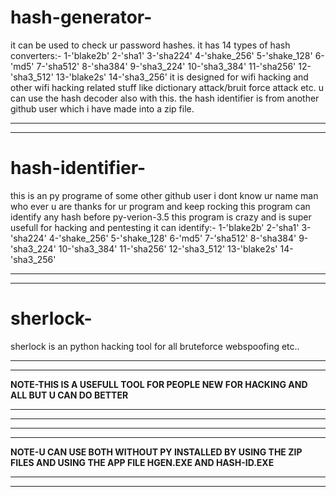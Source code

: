 # hash-generator-
it can be used to check ur password hashes.
it has 14 types of hash converters:-
 1-'blake2b'
 2-'sha1'
 3-'sha224'
 4-'shake_256'
 5-'shake_128'
 6-'md5'
 7-'sha512'
 8-'sha384'
 9-'sha3_224'
 10-'sha3_384'
 11-'sha256'
 12-'sha3_512'
 13-'blake2s'
 14-'sha3_256'
it is designed for wifi hacking and other wifi hacking related stuff like dictionary attack/bruit force attack etc.
u can use the hash decoder also with this.
the hash identifier is from another github user which i have made into a zip file.
**************************************************************************************
**************************************************************************************
# hash-identifier-
this is an py programe of some other github user i dont know ur name man who ever u are thanks for ur program and keep rocking
this program can identify any hash before py-verion-3.5
this program is crazy and is super usefull for hacking and pentesting
it can identify:-
 1-'blake2b'
 2-'sha1'
 3-'sha224'
 4-'shake_256'
 5-'shake_128'
 6-'md5'
 7-'sha512'
 8-'sha384'
 9-'sha3_224'
 10-'sha3_384'
 11-'sha256'
 12-'sha3_512'
 13-'blake2s'
 14-'sha3_256'
**************************************************************************************
**************************************************************************************
# sherlock-
sherlock is an python hacking tool for all bruteforce webspoofing etc..
**************************************************************************************
**************************************************************************************
**NOTE-THIS IS A USEFULL TOOL FOR PEOPLE NEW FOR HACKING AND ALL BUT U CAN DO BETTER**
**************************************************************************************
**************************************************************************************

*******************************************************************************************************************
*******************************************************************************************************************
**NOTE-U CAN USE BOTH WITHOUT PY INSTALLED BY USING THE ZIP FILES AND USING THE APP FILE HGEN.EXE AND HASH-ID.EXE**
*******************************************************************************************************************
*******************************************************************************************************************
 
 
 
 
 
